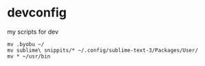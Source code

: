 # devconfig
my scripts for dev

```
mv .byobu ~/
mv sublime\ snippits/* ~/.config/sublime-text-3/Packages/User/
mv * ~/usr/bin
```
